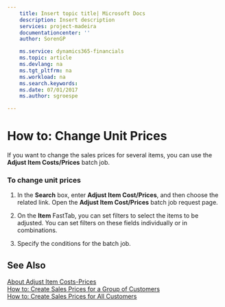 ```yaml
---
    title: Insert topic title| Microsoft Docs
    description: Insert description
    services: project-madeira
    documentationcenter: ''
    author: SorenGP

    ms.service: dynamics365-financials
    ms.topic: article
    ms.devlang: na
    ms.tgt_pltfrm: na
    ms.workload: na
    ms.search.keywords:
    ms.date: 07/01/2017
    ms.author: sgroespe

---
```

# How to: Change Unit Prices
If you want to change the sales prices for several items, you can use the  **Adjust Item Costs\/Prices** batch job.  
  
### To change unit prices  
  
1.  In the **Search** box, enter **Adjust Item Cost\/Prices**, and then choose the related link. Open the **Adjust Item Cost\/Prices** batch job request page.  
  
2.  On the **Item** FastTab, you can set filters to select the items to be adjusted. You can set filters on these fields individually or in combinations.  
  
3.  Specify the conditions for the batch job.  
  
## See Also  
 [About Adjust Item Costs-Prices](../about-adjust-item-costs-prices.md)   
 [How to: Create Sales Prices for a Group of Customers](../how-to-create-sales-prices-for-a-group-of-customers.md)   
 [How to: Create Sales Prices for All Customers](../how-to-create-sales-prices-for-all-customers.md)
